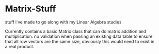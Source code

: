 # Matrix-Stuff
stuff I've made to go along with my Linear Algebra studies

Currently contains a basic Matrix class that can do matrix addition and multiplication.
no validation when passing an existing data table to ensure that all row vectors are the same size, obviously this would need to exist in a real product.
